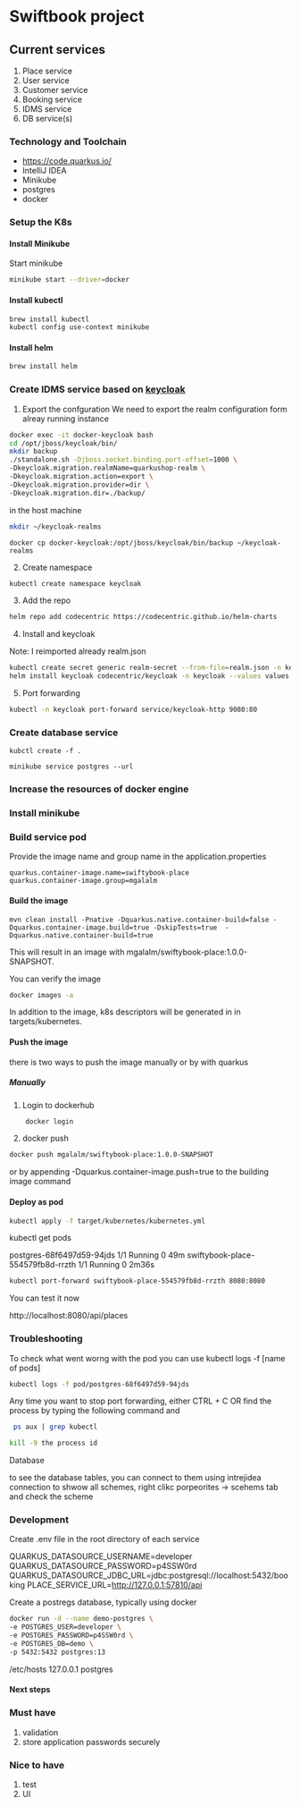 # Swiftbook project

## Current services
1. Place service
2. User service
3. Customer service
4. Booking service 
5. IDMS service
6. DB service(s)


### Technology and Toolchain 

- https://code.quarkus.io/
- IntelliJ IDEA
- Minikube
- postgres
- docker
### Setup the K8s

#### Install Minikube
Start minikube
```sh
minikube start --driver=docker
```
#### Install kubectl
```sh
brew install kubectl 
kubectl config use-context minikube
```
#### Install helm
```sh
brew install helm
```

### Create IDMS service based on [keycloak](https://www.keycloak.org/)

1. Export the confguration 
We need to export the realm configuration form alreay running instance

```sh
docker exec -it docker-keycloak bash
cd /opt/jboss/keycloak/bin/
mkdir backup
./standalone.sh -Djboss.socket.binding.port-offset=1000 \
-Dkeycloak.migration.realmName=quarkushop-realm \
-Dkeycloak.migration.action=export \
-Dkeycloak.migration.provider=dir \
-Dkeycloak.migration.dir=./backup/
```

in the host machine 
```sh
mkdir ~/keycloak-realms
```

```
docker cp docker-keycloak:/opt/jboss/keycloak/bin/backup ~/keycloak-realms
```


2. Create namespace
```sh
kubectl create namespace keycloak
```
3. Add the repo 

```sh
helm repo add codecentric https://codecentric.github.io/helm-charts
```
4. Install and keycloak

Note: I reimported already realm.json
 
```sh
kubectl create secret generic realm-secret --from-file=realm.json -n keycloak
helm install keycloak codecentric/keycloak -n keycloak --values values.yaml
```

5. Port forwarding  
```sh
kubectl -n keycloak port-forward service/keycloak-http 9080:80
```

### Create database service 
```
kubctl create -f .
```
```
minikube service postgres --url
```


### Increase the resources of docker engine 
### Install minikube

### Build service pod
Provide the image name and group name in the application.properties

```
quarkus.container-image.name=swiftybook-place
quarkus.container-image.group=mgalalm
```
#### Build the image 
```
mvn clean install -Pnative -Dquarkus.native.container-build=false -Dquarkus.container-image.build=true -DskipTests=true  -Dquarkus.native.container-build=true
```

This will result in an image with mgalalm/swiftybook-place:1.0.0-SNAPSHOT. 


You can verify the image 
```sh
docker images -a
```

In addition to the image, k8s descriptors will be generated in in targets/kubernetes.

#### Push the image 

there is two ways to push the image manually or by with quarkus
##### Manually
1. Login to dockerhub
```sh
    docker login 
```
2. docker push 
```sh
docker push mgalalm/swiftybook-place:1.0.0-SNAPSHOT
```

or by appending -Dquarkus.container-image.push=true to the building image command
#### Deploy as pod 
```sh
kubectl apply -f target/kubernetes/kubernetes.yml
```
kubectl get pods

postgres-68f6497d59-94jds           1/1     Running   0          49m
swiftybook-place-554579fb8d-rrzth   1/1     Running   0          2m36s

```sh
kubectl port-forward swiftybook-place-554579fb8d-rrzth 8080:8080
```

You can test it now 

http://localhost:8080/api/places

### Troubleshooting 

To check what went worng with the pod you can use kubectl logs -f [name of pods]

```sh
kubectl logs -f pod/postgres-68f6497d59-94jds
```

Any time you want to stop port forwarding, either CTRL + C OR find the process by typing the following command and 

```sh
 ps aux | grep kubectl 
``` 
```sh
kill -9 the process id 
```

Database

to see the database tables, you can connect to them using intrejidea connection to shwow all schemes, right clikc porpeorites -> scehems tab and check the scheme 




### Development 


Create .env file in the root directory of each service

QUARKUS_DATASOURCE_USERNAME=developer
QUARKUS_DATASOURCE_PASSWORD=p4SSW0rd
QUARKUS_DATASOURCE_JDBC_URL=jdbc:postgresql://localhost:5432/booking
PLACE_SERVICE_URL=http://127.0.0.1:57810/api

Create a postregs database, typically using docker
```sh
docker run -d --name demo-postgres \
-e POSTGRES_USER=developer \
-e POSTGRES_PASSWORD=p4SSW0rd \
-e POSTGRES_DB=demo \
-p 5432:5432 postgres:13
```
/etc/hosts
127.0.0.1 postgres
#### Next steps
### Must have 
1. validation
2. store application passwords securely 

### Nice to have
1. test
2. UI
